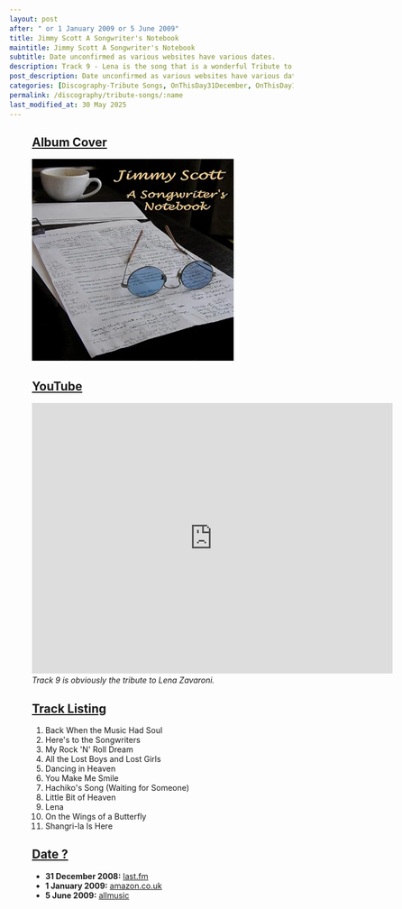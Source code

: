 ```yaml
---
layout: post
after: " or 1 January 2009 or 5 June 2009"
title: Jimmy Scott A Songwriter's Notebook
maintitle: Jimmy Scott A Songwriter's Notebook
subtitle: Date unconfirmed as various websites have various dates.
description: Track 9 - Lena is the song that is a wonderful Tribute to Lena Zavaroni.
post_description: Date unconfirmed as various websites have various dates.
categories: [Discography-Tribute Songs, OnThisDay31December, OnThisDay1June, OnThisDay5June]
permalink: /discography/tribute-songs/:name
last_modified_at: 30 May 2025
---
```


<figure class="fig1">
<div class="CardLayout CardLayout-Height1">
<div class="CardItem"><h2 id="infobox1" class="infobox"><a href="#infobox1">Album Cover</a></h2>
<div class="CardItem split"><img src="/assets/images/albums/jimmy-scott-a-Songwriters-notebook.webp" class="full-width" />
</div></div></div>
</figure>

<figure class="fig2">
<div class="CardLayout CardLayout-Height1">
<div class="CardItem"><h2 id="infobox2" class="infobox"><a href="#infobox2">YouTube</a></h2>
<div class="CardItem split"><div class="responsive-video"><iframe width="640px" height="480px" src="https://www.youtube.com/embed/QLaspFaye3A?rel=0&amp;showinfo=1" frameborder="0" allowfullscreen=""></iframe></div>
<cite>Track 9 is obviously the tribute to Lena Zavaroni.</cite>
</div></div></div>
</figure>

<figure class="fig1">
<div class="CardLayout CardLayout-Height2">
<div class="CardItem"><h2 id="infobox3" class="infobox"><a href="#infobox3">Track Listing</a></h2>
<div class="CardItem split">
<ol>
<li>Back When the Music Had Soul</li>
<li>Here's to the Songwriters</li>
<li>My Rock 'N' Roll Dream</li>
<li>All the Lost Boys and Lost Girls</li>
<li>Dancing in Heaven</li>
<li>You Make Me Smile</li>
<li>Hachiko's Song (Waiting for Someone)</li>
<li>Little Bit of Heaven</li>
<li>Lena</li>
<li>On the Wings of a Butterfly</li>
<li>Shangri-la Is Here</li>
</ol>
</div></div></div>
</figure>

<figure class="fig2">
<div class="CardLayout CardLayout-Height2">
<div class="CardItem"><h2 id="infobox3" class="infobox"><a href="#infobox3">Date ?</a></h2>
<div class="CardItem split">
<ul>
<li><strong>31 December 2008:</strong> <a class="external-link" href="https://www.last.fm/music/Jimmy+Scott/A+Songwriter%27s+Notebook">last.fm</a></li>
<li><strong>1 January 2009:</strong> <a class="external-link" href="https://www.amazon.co.uk/Songwriters-Notebook-Jimmy-Scott/dp/B002F17FNC">amazon.co.uk</a></li>
<li><strong>5 June 2009:</strong> <a class="external-link" href="https://www.allmusic.com/album/release/a-songwriters-notebook-mr0002292754">allmusic</a></li>
</ul>
</div></div></div>
</figure>

<style>
.CardLayout-Height1 {height:458.6px;}
.CardLayout-Height2 {height:407px;}
@media screen and (orientation:portrait) {.CardLayout-Height1, .CardLayout-Height2 {height: unset;}}
</style>

